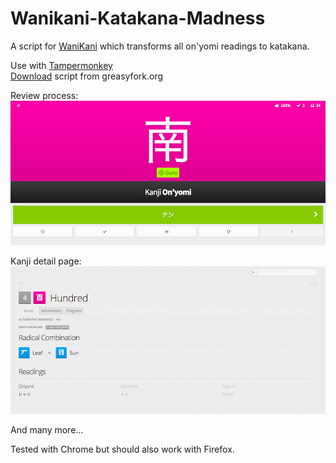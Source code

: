 # Wanikani-Katakana-Madness
A script for [WaniKani](https://www.wanikani.com/) which transforms all on'yomi readings to katakana.

Use with [Tampermonkey](https://tampermonkey.net/)<br/>
[Download](https://greasyfork.org/en/scripts/26481-wanikani-katakana-madness) script from greasyfork.org

Review process:
![Here should be an image](https://raw.githubusercontent.com/Luke-Filewalker/Wanikani-Katakana-Madness/master/img/review_right.png "Answer onyomi in katakana")

Kanji detail page:
![Here should be an image](https://raw.githubusercontent.com/Luke-Filewalker/Wanikani-Katakana-Madness/master/img/kanji_detail.png "Detail page of kanji")

And many more...

Tested with Chrome but should also work with Firefox.
